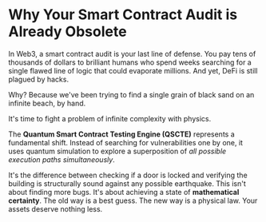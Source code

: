 # Why Your Smart Contract Audit is Already Obsolete

In Web3, a smart contract audit is your last line of defense. You pay tens of thousands of dollars to brilliant humans who spend weeks searching for a single flawed line of logic that could evaporate millions. And yet, DeFi is still plagued by hacks.

Why? Because we've been trying to find a single grain of black sand on an infinite beach, by hand.

It's time to fight a problem of infinite complexity with physics.

The **Quantum Smart Contract Testing Engine (QSCTE)** represents a fundamental shift. Instead of searching for vulnerabilities one by one, it uses quantum simulation to explore a superposition of *all possible execution paths simultaneously*.

It's the difference between checking if a door is locked and verifying the building is structurally sound against any possible earthquake. This isn't about finding more bugs. It's about achieving a state of **mathematical certainty**. The old way is a best guess. The new way is a physical law. Your assets deserve nothing less.
